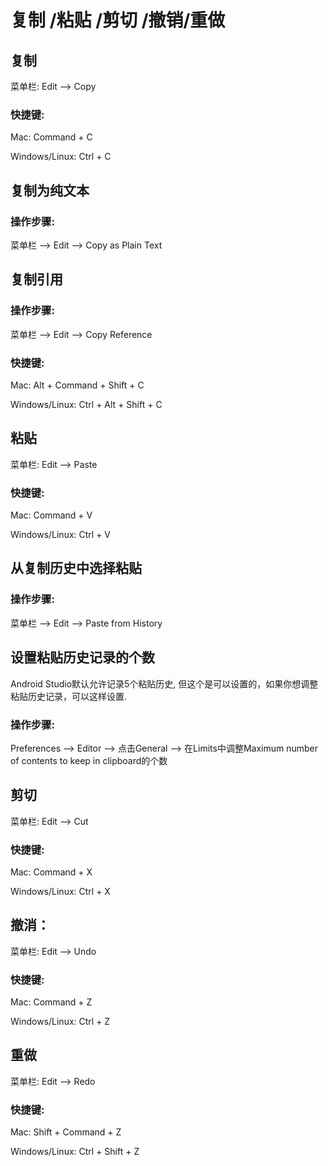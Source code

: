 # 复制 /粘贴 /剪切 /撤销/重做

## 复制

菜单栏: Edit —&gt; Copy

### 快捷键:

Mac: Command + C

Windows\/Linux: Ctrl + C

## 复制为纯文本

### 操作步骤:

菜单栏 —&gt; Edit —&gt; Copy as Plain Text

## 复制引用

### 操作步骤:

菜单栏 —&gt; Edit —&gt; Copy Reference

### 快捷键:

Mac: Alt + Command + Shift + C

Windows\/Linux: Ctrl + Alt + Shift + C

## 粘贴

菜单栏: Edit —&gt; Paste

### 快捷键:

Mac: Command + V

Windows\/Linux: Ctrl + V

## 从复制历史中选择粘贴

### 操作步骤:

菜单栏 —&gt; Edit —&gt; Paste from History

## 设置粘贴历史记录的个数

Android Studio默认允许记录5个粘贴历史, 但这个是可以设置的，如果你想调整粘贴历史记录，可以这样设置.

### 操作步骤:

Preferences —&gt; Editor —&gt; 点击General —&gt; 在Limits中调整Maximum number of contents to keep in clipboard的个数

## 剪切

菜单栏: Edit —&gt; Cut

### 快捷键:

Mac: Command + X

Windows\/Linux: Ctrl + X

## 撤消：

菜单栏: Edit —&gt; Undo

### 快捷键:

Mac: Command + Z

Windows\/Linux: Ctrl + Z

## 重做

菜单栏: Edit —&gt; Redo

### 快捷键:

Mac: Shift + Command + Z

Windows\/Linux: Ctrl + Shift + Z

## 

